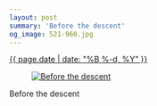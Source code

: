 ```yaml
---
layout: post
summary: 'Before the descent'
og_image: 521-960.jpg
---
```


<p>
 <time>
  <a href="/521">
   {{ page.date | date: "%B %-d, %Y" }}
  </a>
 </time>
 <a href="/521">
  <figure data-taken="8/14/2016">
   <img alt="Before the descent" sizes="(min-width: 700px) 50vw, calc(100vw - 2rem)" src="{{ site.assets_url }}/521-480.jpg" srcset="{{ site.assets_url }}/521-240.jpg 240w, {{ site.assets_url }}/521-480.jpg 480w, {{ site.assets_url }}/521-720.jpg 720w, {{ site.assets_url }}/521-960.jpg 960w"/>
  </figure>
 </a>
 <span>
  Before the descent
 </span>
</p>

